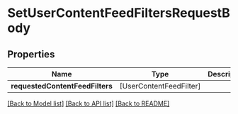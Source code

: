 # SetUserContentFeedFiltersRequestBody

## Properties
Name | Type | Description | Notes
------------ | ------------- | ------------- | -------------
**requestedContentFeedFilters** | [UserContentFeedFilter] |  | 

[[Back to Model list]](../README.md#documentation-for-models) [[Back to API list]](../README.md#documentation-for-api-endpoints) [[Back to README]](../README.md)


